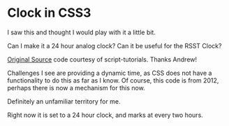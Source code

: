 # Clock in CSS3

I saw this and thought I would play with it a little bit.

Can I make it a 24 hour analog clock?  Can it be useful for the RSST Clock?

[Original Source](http://www.script-tutorials.com/analog-clock-with-pure-css3/)
code courtesy of script-tutorials.  Thanks Andrew!


Challenges I see are providing a dynamic time, as CSS does not have a
functionality to do this as far as I know.  Of course, this code is from 2012,
perhaps there is now a mechanism for this now.

Definitely an unfamiliar territory for me.

Right now it is set to a 24 hour clock, and marks at every two hours.
